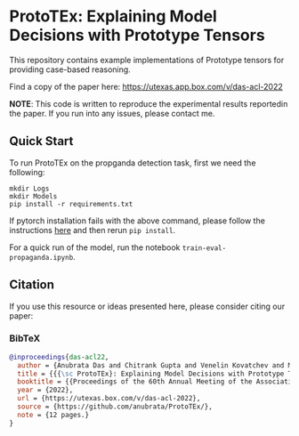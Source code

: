# ProtoTEx: Explaining Model Decisions with Prototype Tensors 

This repository contains example implementations of Prototype tensors for providing case-based reasoning.

Find a copy of the paper here: https://utexas.app.box.com/v/das-acl-2022 

**NOTE**: This code is written to reproduce the experimental results reportedin the paper. If you run into any issues, please contact me. 

## Quick Start

To run ProtoTEx on the propganda detection task, first we need the following:

```
mkdir Logs
mkdir Models
pip install -r requirements.txt
```

If pytorch installation fails with the above command, please follow the instructions [here](https://pytorch.org) and then rerun `pip install`.

For a quick run of the model, run the notebook `train-eval-propaganda.ipynb`. 

## Citation

If you use this resource or ideas presented here, please consider citing our paper:

### BibTeX

```bibtex
@inproceedings{das-acl22,
  author = {Anubrata Das and Chitrank Gupta and Venelin Kovatchev and Matthew Lease and Junyi Jessy Li},
  title = {{{\sc ProtoTEx}: Explaining Model Decisions with Prototype Tensors}},
  booktitle = {{Proceedings of the 60th Annual Meeting of the Association for Computational Linguistics (ACL)}},
  year = {2022},
  url = {https://utexas.box.com/v/das-acl-2022},
  source = {https://github.com/anubrata/ProtoTEx/},
  note = {12 pages.}
}
```
